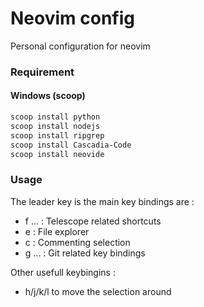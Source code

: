 # Neovim config
Personal configuration for neovim

### Requirement

#### Windows (scoop)

```powershell
scoop install python
scoop install nodejs
scoop install ripgrep
scoop install Cascadia-Code
scoop install neovide
```

### Usage

The leader key is <space> the main key bindings are :
- <leader> f ... : Telescope related shortcuts
- <leader> e : File explorer
- <leader> c : Commenting selection
- <leader> g ... :  Git related key bindings

Other usefull keybingins :
- <ALT> h/j/k/l to move the selection around
